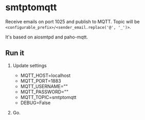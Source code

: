 # smtptomqtt

Receive emails on port 1025 and publish to MQTT. Topic will be `<configurable_prefix>/<sender_email.replace('@', '_')>`.

It's based on aiosmtpd and paho-mqtt.

## Run it

1. Update settings
   * MQTT_HOST=localhost
   * MQTT_PORT=1883
   * MQTT_USERNAME=""
   * MQTT_PASSWORD=""
   * MQTT_TOPIC=smtptomqtt
   * DEBUG=False

2. Go.